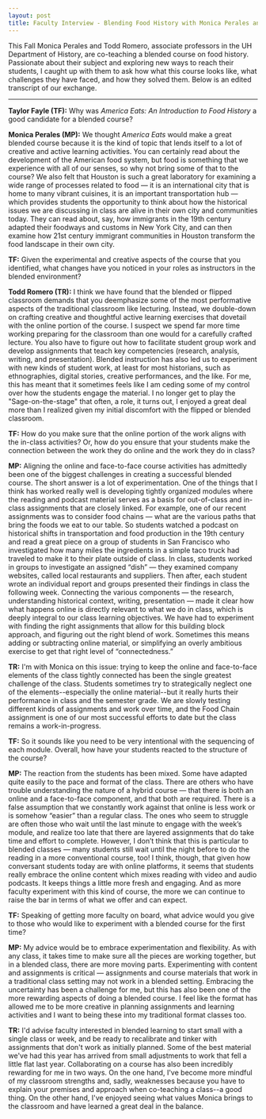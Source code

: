 ```yaml
---
layout: post
title: Faculty Interview - Blending Food History with Monica Perales and Todd Romero
---
```

This Fall Monica Perales and Todd Romero, associate professors in the UH Department of History, are co-teaching a blended course on food history. Passionate about their subject and exploring new ways to reach their students, I caught up with them to ask how what this course looks like, what challenges they have faced, and how they solved them. Below is an edited transcript of our exchange.

--------

**Taylor Fayle (TF):** Why was *America Eats: An Introduction to Food History* a good candidate for
a blended course?

**Monica Perales (MP):** We thought *America Eats* would make a great blended course because it is the kind of topic that lends itself to a lot of creative and active learning activities. You can certainly read about the development of the American food system, but food is something that we experience with all of our senses, so why not bring some of that to the course? We also felt that Houston is such a great laboratory for examining a wide range of processes related to food — it is an international city that is home to many vibrant cuisines, it is an important transportation hub — which provides students the opportunity to think about how the historical issues we are discussing in class are alive in their own city and communities today. They can read about, say, how immigrants in the 19th century adapted their foodways and customs in New York City, and can then examine how 21st century immigrant communities in Houston transform the food landscape in their own city.

**TF:** Given the experimental and creative aspects of the course that you identified, what changes have you noticed in your roles as instructors in the blended environment?

**Todd Romero (TR):** I think we have found that the blended or flipped classroom demands that you deemphasize some of the most performative aspects of the traditional classroom like lecturing. Instead, we double-down on crafting creative and thoughtful active learning exercises that dovetail with the online portion of the course. I suspect we spend far more time working preparing for the classroom than one would for a carefully crafted lecture. You also have to figure out how to facilitate student group work and develop assignments that teach key competencies (research, analysis, writing, and presentation). Blended instruction has also led us to experiment with new kinds of student work, at least for most historians, such as ethnographies, digital stories, creative performances, and the like. For me, this has meant that it sometimes feels like I am ceding some of my control over how the students engage the material. I no longer get to play the "Sage-on-the-stage" that often, a role, it turns out, I enjoyed a great deal more than I realized given my initial discomfort with the flipped or blended classroom.

**TF:** How do you make sure that the online portion of the work aligns with the
in-class activities? Or, how do you ensure that your students make the
connection between the work they do online and the work they do in class?

**MP:** Aligning the online and face-to-face course activities has admittedly been one of the biggest challenges in creating a successful blended course. The short answer is a lot of experimentation. One of the things that I think has worked really well is developing tightly organized modules where the reading and podcast material serves as a basis for out-of-class and in-class assignments that are closely linked. For example, one of our recent assignments was to consider food chains — what are the various paths that bring the foods we eat to our table. So students watched a podcast on historical shifts in transportation and food production in the 19th century and read a great piece on a group of students in San Francisco who investigated how many miles the ingredients in a simple taco truck had traveled to make it to their plate outside of class. In class, students worked in groups to investigate an assigned “dish” — they examined company websites, called local restaurants and suppliers. Then after, each student wrote an individual report and groups presented their findings in class the following week. Connecting the various components — the research, understanding historical context, writing, presentation — made it clear how what happens online is directly relevant to what we do in class, which is deeply integral to our class learning objectives. We have had to experiment with finding the right assignments that allow for this building block approach, and figuring out the right blend of work. Sometimes this means adding or subtracting online material, or simplifying an overly ambitious exercise to get that right level of “connectedness.”

**TR:** I'm with Monica on this issue: trying to keep the online and face-to-face elements of the class tightly connected has been the single greatest challenge of the class. Students sometimes try to strategically neglect one of the elements--especially the online material--but it really hurts their performance in class and the semester grade. We are slowly testing different kinds of assignments and work over time, and the Food Chain assignment is one of our most successful efforts to date but the class remains a work-in-progress.

**TF:** So it sounds like you need to be very intentional with the sequencing of each module. Overall, how have your students reacted to the structure of the course?

**MP:** The reaction from the students has been mixed. Some have adapted quite easily to the pace and format of the class. There are others who have trouble understanding the nature of a hybrid course — that there is both an online and a face-to-face component, and that both are required. There is a false assumption that we constantly work against that online is less work or is somehow “easier” than a regular class. The ones who seem to struggle are often those who wait until the last minute to engage with the week’s module, and realize too late that there are layered assignments that do take time and effort to complete. However, I don’t think that this is particular to blended classes — many students still wait until the night before to do the reading in a more conventional course, too! I think, though, that given how conversant students today are with online platforms, it seems that students really embrace the online content which mixes reading with video and audio podcasts. It keeps things a little more fresh and engaging. And as more faculty experiment with this kind of course, the more we can continue to raise the bar in terms of what we offer and can expect.

**TF:** Speaking of getting more faculty on board, what advice would you give to those who would like to experiment with a blended course for the first time?

**MP:** My advice would be to embrace experimentation and flexibility. As with any class, it takes time to make sure all the pieces are working together, but in a blended class, there are more moving parts. Experimenting with content and assignments is critical — assignments and course materials that work in a traditional class setting may not work in a blended setting. Embracing the uncertainty has been a challenge for me, but this has also been one of the more rewarding aspects of doing a blended course. I feel like the format has allowed me to be more creative in planning assignments and learning activities and I want to being these into my traditional format classes too.

**TR:** I'd advise faculty interested in blended learning to start small with a single class or week, and be ready to recalibrate and tinker with assignments that don't work as initially planned. Some of the best material we've had this year has arrived from small adjustments to work that fell a little flat last year. Collaborating on a course has also been incredibly rewarding for me in two ways. On the one hand, I've become more mindful of my classroom strengths and, sadly, weaknesses because you have to explain your premises and approach when co-teaching a class--a good thing. On the other hand, I've enjoyed seeing what values Monica brings to the classroom and have learned a great deal in the balance.

